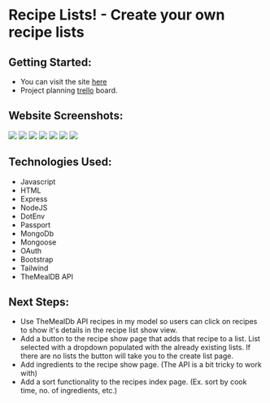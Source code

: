 # Recipe Lists! - Create your own recipe lists

## Getting Started:
- You can visit the site [here](https://recipelists.fly.dev/)
- Project planning [trello](https://trello.com/b/npZjdwcy/project-2) board. 

## Website Screenshots: 
<img src ="https://i.imgur.com/ypxC0Cp.png">
<img src ="https://i.imgur.com/L2hLVwn.png">
<img src ="https://i.imgur.com/9nX5RBG.png">
<img src ="https://i.imgur.com/EPTaOVA.png">
<img src="https://i.imgur.com/BTnn18R.png">
<img src="https://i.imgur.com/dn7T5A6.png">
<img src="https://i.imgur.com/7d9cNrj.png">

## Technologies Used: 
- Javascript
- HTML
- Express
- NodeJS
- DotEnv
- Passport
- MongoDb
- Mongoose
- OAuth
- Bootstrap
- Tailwind
- TheMealDB API


## Next Steps:
- Use TheMealDb API recipes in my model so users can click on recipes to show it's details in the recipe list show view.
- Add a button to the recipe show page that adds that recipe to a list. List selected with a dropdown populated with the already existing lists. If there are no lists the button will take you to the create list page. 
- Add ingredients to the recipe show page. (The API is a bit tricky to work with)
- Add a sort functionality to the recipes index page. (Ex. sort by cook time, no. of ingredients, etc.)